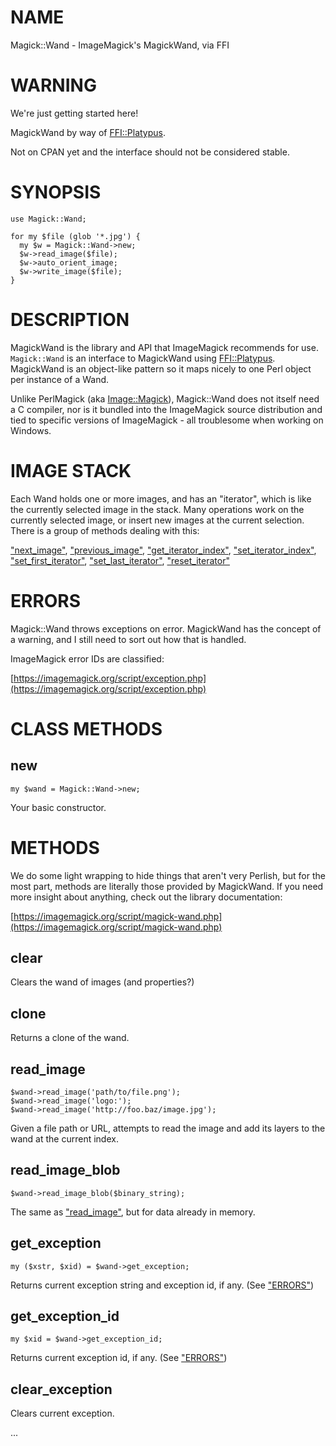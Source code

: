 # NAME

Magick::Wand - ImageMagick's MagickWand, via FFI

# WARNING

We're just getting started here!

MagickWand by way of [FFI::Platypus](https://metacpan.org/pod/FFI::Platypus).

Not on CPAN yet and the interface should not be considered stable.

# SYNOPSIS

    use Magick::Wand;

    for my $file (glob '*.jpg') {
      my $w = Magick::Wand->new;
      $w->read_image($file);
      $w->auto_orient_image;
      $w->write_image($file);
    }

# DESCRIPTION

MagickWand is the library and API that ImageMagick recommends for use.
`Magick::Wand` is an interface to MagickWand using [FFI::Platypus](https://metacpan.org/pod/FFI::Platypus).
MagickWand is an object-like pattern so it maps nicely to one Perl object per
instance of a Wand.

Unlike PerlMagick (aka [Image::Magick](https://metacpan.org/pod/Image::Magick)), Magick::Wand does not itself need
a C compiler, nor is it bundled into the ImageMagick source distribution and
tied to specific versions of ImageMagick - all troublesome when working on
Windows.

# IMAGE STACK

Each Wand holds one or more images, and has an "iterator", which is like the
currently selected image in the stack.  Many operations work on the currently
selected image, or insert new images at the current selection.  There is
a group of methods dealing with this:

["next\_image"](#next_image), ["previous\_image"](#previous_image), ["get\_iterator\_index"](#get_iterator_index),
["set\_iterator\_index"](#set_iterator_index), ["set\_first\_iterator"](#set_first_iterator), ["set\_last\_iterator"](#set_last_iterator),
["reset\_iterator"](#reset_iterator)

# ERRORS

Magick::Wand throws exceptions on error.  MagickWand has the concept of
a warning, and I still need to sort out how that is handled.

ImageMagick error IDs are classified:

[https://imagemagick.org/script/exception.php](https://imagemagick.org/script/exception.php)

# CLASS METHODS

## new

    my $wand = Magick::Wand->new;

Your basic constructor.

# METHODS

We do some light wrapping to hide things that aren't very Perlish, but for the
most part, methods are literally those provided by MagickWand.  If you need
more insight about anything, check out the library documentation:

[https://imagemagick.org/script/magick-wand.php](https://imagemagick.org/script/magick-wand.php)

## clear

Clears the wand of images (and properties?)

## clone

Returns a clone of the wand.

## read\_image

    $wand->read_image('path/to/file.png');
    $wand->read_image('logo:');
    $wand->read_image('http://foo.baz/image.jpg');

Given a file path or URL, attempts to read the image and add its layers to the
wand at the current index.

## read\_image\_blob

    $wand->read_image_blob($binary_string);

The same as ["read\_image"](#read_image), but for data already in memory.

## get\_exception

    my ($xstr, $xid) = $wand->get_exception;

Returns current exception string and exception id, if any. (See ["ERRORS"](#errors))

## get\_exception\_id

    my $xid = $wand->get_exception_id;

Returns current exception id, if any. (See ["ERRORS"](#errors))

## clear\_exception

Clears current exception.

...
